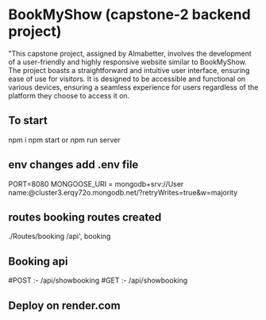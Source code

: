 # BookMyShow (capstone-2 backend project) 
"This capstone project, assigned by Almabetter, involves the development of a user-friendly and highly responsive website similar to BookMyShow. 
 The project boasts a straightforward and intuitive user interface, ensuring ease of use for visitors. It is designed to be accessible and functional on various devices,
 ensuring a seamless experience for users regardless of the platform they choose to access it on.
 ## To start 
 npm i
 npm start or npm run server 
 ## env changes add .env file
 PORT=8080 
 MONGOOSE_URI = mongodb+srv://User name:<password>@cluster3.erqy72o.mongodb.net/?retryWrites=true&w=majority
 ## routes booking routes created
./Routes/booking
/api', booking

## Booking api
#POST :- /api/showbooking
#GET  :- /api/showbooking

## Deploy on render.com



